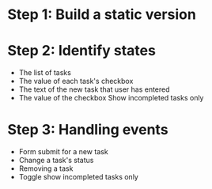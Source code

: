 # Step 1: Build a static version

# Step 2: Identify states
- The list of tasks
- The value of each task's checkbox
- The text of the new task that user has entered
- The value of the checkbox Show incompleted tasks only

# Step 3: Handling events
- Form submit for a new task
- Change a task's status
- Removing a task
- Toggle show incompleted tasks only